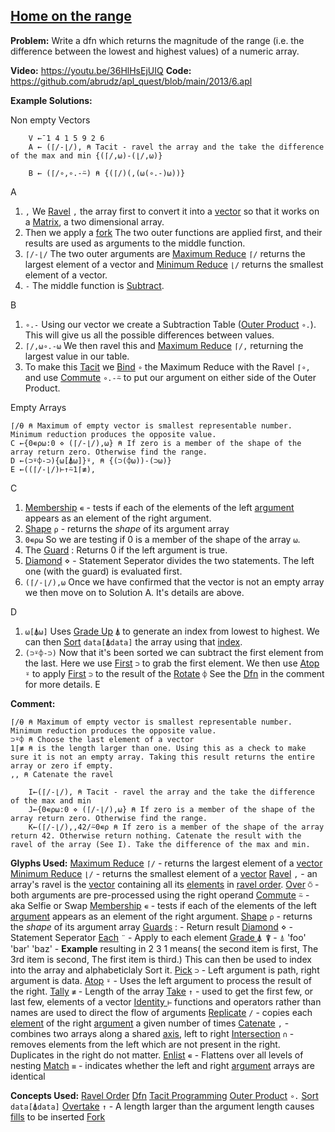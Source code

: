 ## [Home on the range](https://problems.tryapl.org/psets/2013.html?goto=P6_Home_On_The_Range)

**Problem:** Write a dfn which returns the magnitude of the range (i.e. the difference between the lowest and highest values) of a numeric array.

**Video:** https://youtu.be/36HlHsEjUIQ
**Code:** https://github.com/abrudz/apl_quest/blob/main/2013/6.apl

**Example Solutions:**

Non empty Vectors
```APL
	V ←¯1 4 1 5 9 2 6
	A ← (⌈/-⌊/), ⍝ Tacit - ravel the array and the take the difference of the max and min {(⌈/,⍵)-(⌊/,⍵)}
	
	B ← (⌈/∘,∘.-⍨) ⍝ {(⌈/)(,(⍵(∘.-)⍵))}
```

A
1. `,` We [Ravel](https://aplwiki.com/wiki/Ravel) `,` the array first to convert it into a [vector](https://aplwiki.com/wiki/Vector)  so that it works on a [Matrix](https://aplwiki.com/wiki/Rank), a two dimensional array.  
2. Then we apply a [fork](https://aplwiki.com/wiki/Train#3-trains) The two outer functions are applied first, and their results are used as arguments to the middle function.
3. `⌈/-⌊/` The two outer arguments are [Maximum Reduce](https://aplwiki.com/wiki/Maximum) `⌈/`  returns the largest element of a vector and [Minimum Reduce](https://aplwiki.com/wiki/Minimum) `⌊/` returns the smallest element of a vector. 
4. `-` The middle function is [Subtract](https://aplwiki.com/wiki/Subtract). 

B
1.  `∘.-` Using our vector we create a Subtraction Table ([Outer Product](https://aplwiki.com/wiki/Outer_Product) `∘.`). This will give us all the possible differences between values.
2. `⌈/,⍵∘.-⍵` We then ravel this and [Maximum Reduce](https://aplwiki.com/wiki/Maximum) `⌈/,` returning the largest value in our table. 
3. To make this [Tacit](https://aplwiki.com/wiki/Tacit_programming) we [Bind](https://aplwiki.com/wiki/Bind) `∘` the Maximum Reduce with the Ravel `⌈∘,` and use [Commute](https://aplwiki.com/wiki/Commute) `∘.-⍨`  to put our argument on either side of the Outer Product. 

Empty Arrays
```APL
⌈/⍬ ⍝ Maximum of empty vector is smallest representable number. Minimum reduction produces the opposite value.
C ←{0∊⍴⍵:0 ⋄ (⌈/-⌊/),⍵} ⍝ If zero is a member of the shape of the array return zero. Otherwise find the range.
D ←(⊃⍤⌽-⊃){⍵[⍋⍵]}⍤, ⍝ {(⊃(⌽⍵))-(⊃⍵)}
E ←((⌈/-⌊/)⊢↑⍨1⌈≢),
```

C
1.  [Membership](https://aplwiki.com/wiki/Membership) `∊` - tests if each of the elements of the left [argument](https://aplwiki.com/wiki/Argument "Argument") appears as an element of the right argument. 
2. [Shape](https://aplwiki.com/wiki/Shape) `⍴` - returns the _shape_ of its argument array
3. `0∊⍴⍵` So we are testing if 0 is a member of the shape of the array `⍵`. 
4. The [Guard](https://aplwiki.com/wiki/Dfn#Guards) :  Returns 0 if the left argument is true. 
5.  [Diamond](https://aplwiki.com/wiki/Statement_separator) ⋄ - Statement Seperator divides the two statements. The left one (with the guard) is evaluated first. 
6. `(⌈/-⌊/),⍵` Once we have confirmed that the vector is not an empty array we then move on to Solution A. It's details are above. 

D
1. `⍵[⍋⍵]` Uses [Grade Up](https://aplwiki.com/wiki/Grade) `⍋` to generate an index from lowest to highest. We can then [Sort](https://xpqz.github.io/learnapl/manip.html?highlight=sort#grade-up-down) `data[⍋data]` the array using that [index](https://xpqz.github.io/learnapl/indexing.html#bracket-indexing). 
2. `(⊃⍤⌽-⊃)` Now that it's been sorted we can subtract the first element from the last. Here we use [First](https://aplwiki.com/wiki/First) `⊃`  to grab the first element. We then use [Atop](https://aplwiki.com/wiki/Atop_(operator)) `⍤`  to apply [First](https://aplwiki.com/wiki/First) `⊃` to the result of the [Rotate](https://aplwiki.com/wiki/Rotate) `⌽`  See the [Dfn](https://aplwiki.com/wiki/Dfn) in the comment for more details. 
E


**Comment:** 
```APL
⌈/⍬ ⍝ Maximum of empty vector is smallest representable number. Minimum reduction produces the opposite value.
⊃⍤⌽ ⍝ Choose the last element of a vector
1⌈≢ ⍝ is the length larger than one. Using this as a check to make sure it is not an empty array. Taking this result returns the entire array or zero if empty. 
,, ⍝ Catenate the ravel

	I←(⌈/-⌊/), ⍝ Tacit - ravel the array and the take the difference of the max and min
	J←{0∊⍴⍵:0 ⋄ (⌈/-⌊/),⍵} ⍝ If zero is a member of the shape of the array return zero. Otherwise find the range. 
	K←(⌈/-⌊/),,42/⍨0∊⍴ ⍝ If zero is a member of the shape of the array return 42. Otherwise return nothing. Catenate the result with the ravel of the array (See I). Take the difference of the max and min.  

```

**Glyphs Used:**
[Maximum Reduce](https://aplwiki.com/wiki/Maximum) `⌈/` - returns the largest element of a [vector](https://aplwiki.com/wiki/Vector "Vector")
[Minimum Reduce](https://aplwiki.com/wiki/Minimum) `⌊/` - returns the smallest element of a [vector](https://aplwiki.com/wiki/Vector "Vector")
[Ravel](https://aplwiki.com/wiki/Ravel) `,` - an array's ravel is the [vector](https://aplwiki.com/wiki/Vector "Vector") containing all its [elements](https://aplwiki.com/wiki/Elements "Elements") in [ravel order](https://aplwiki.com/wiki/Ravel_order "Ravel order").
[Over](https://aplwiki.com/wiki/over) `⍥` - both arguments are pre-processed using the right operand
[Commute](https://aplwiki.com/wiki/Commute) `⍨`  - aka Selfie or Swap
[Membership](https://aplwiki.com/wiki/Membership) `∊` - tests if each of the elements of the left [argument](https://aplwiki.com/wiki/Argument "Argument") appears as an element of the right argument.
[Shape](https://aplwiki.com/wiki/Shape) `⍴` - returns the _shape_ of its argument array
[Guards](https://aplwiki.com/wiki/Dfn#Guards) : - Return result
[Diamond](https://aplwiki.com/wiki/Statement_separator) ⋄ - Statement Seperator
[Each](https://aplwiki.com/wiki/Each) `¨` - Apply to each element
[Grade ](https://aplwiki.com/wiki/Grade) `⍋ ⍒`  - ⍋ 'foo' 'bar' 'baz'  - **Example** resulting in 2 3 1 means( the second item is first, The 3rd item is second, The first item is third.) This can then be used to index into the array and alphabeticlaly Sort it. 
[Pick](https://mastering.dyalog.com/Nested-Arrays-Continued.html?highlight=pick#pick) `⊃` - Left argument is path, right argument is data. 
[Atop](https://aplwiki.com/wiki/Atop_(operator)) `⍤` - Uses the left argument to process the result of the right. 
[Tally](https://aplwiki.com/wiki/Tally) `≢` - Length of the array
[Take](https://aplwiki.com/wiki/Take) `↑` - used to get the first few, or last few, elements of a vector
[Identity ](https://aplwiki.com/wiki/Identity)`⊢` functions and operators rather than names are used to direct the flow of arguments
[Replicate](https://xpqz.github.io/cultivations/Functions7.html?#replicate) `/` - copies each [element](https://aplwiki.com/wiki/Element "Element") of the right [argument](https://aplwiki.com/wiki/Argument "Argument") a given number of times
[Catenate](https://aplwiki.com/wiki/Catenate) `,` - combines two arrays along a shared [axis](https://aplwiki.com/wiki/Axis "Axis"), left to right
[Intersection](https://aplwiki.com/wiki/Intersection) `∩` - removes elements from the left which are not present in the right. Duplicates in the right do not matter.
[Enlist](https://aplwiki.com/wiki/enlist) `∊` - Flattens over all levels of nesting
[Match](https://aplwiki.com/wiki/match) `≡` - indicates whether the left and right [argument](https://aplwiki.com/wiki/Argument "Argument") arrays are identical

**Concepts Used:**
[Ravel Order](https://aplwiki.com/wiki/Ravel_order)
[Dfn](https://aplwiki.com/wiki/Dfn)
[Tacit Programming](https://aplwiki.com/wiki/Tacit_programming)
[Outer Product](https://aplwiki.com/wiki/Outer_Product) `∘.`
[Sort](https://xpqz.github.io/learnapl/manip.html?highlight=sort#grade-up-down) `data[⍋data]` 
[Overtake](https://aplwiki.com/wiki/Take#Overtaking) `↑` - A length larger than the argument length causes [fills](https://aplwiki.com/wiki/Fill_element "Fill element") to be inserted
[Fork](https://aplwiki.com/wiki/Train#3-trains)
